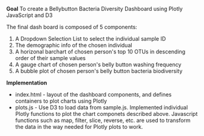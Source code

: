 **Goal**
To create a Bellybutton Bacteria Diversity Dashboard using Plotly JavaScript and D3

The final dash board is composed of 5 components:
1. A Dropdown Selection List to select the individual sample ID
2. The demographic info of the chosen individual
3. A horizonal barchart of chosen person's top 10 OTUs in descending order of their sample values
4. A gauge chart of chosen person's belly button washing frequency
5. A bubble plot of chosen person's belly button bacteria biodiversity

**Implementation**
 - index.html - layout of the dashboard components, and defines containers to plot charts using Plotly
 - plots.js - Use D3 to load data from sample.js. Implemented individual Plotly functions to plot the chart componets described above. Javascript functions such as map, filter, slice, reverse, etc. are used to transform the data in the way needed for Plotly plots to work.
 